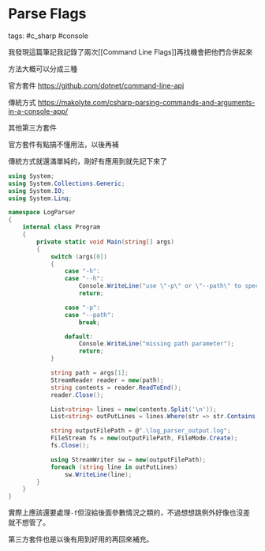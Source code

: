 # Parse Flags
tags: #c_sharp #console

我發現這篇筆記我記錄了兩次[[Command Line Flags]]再找機會把他們合併起來

方法大概可以分成三種

官方套件 https://github.com/dotnet/command-line-api

傳統方式 https://makolyte.com/csharp-parsing-commands-and-arguments-in-a-console-app/

其他第三方套件



官方套件有點搞不懂用法，以後再補

傳統方式就還滿單純的，剛好有應用到就先記下來了

```C#
using System;
using System.Collections.Generic;
using System.IO;
using System.Linq;

namespace LogParser
{
    internal class Program
    {
        private static void Main(string[] args)
        {
            switch (args[0])
            {
                case "-h":
                case "--h":
                    Console.WriteLine("use \"-p\" or \"--path\" to specify the log file path.");
                    return;

                case "-p":
                case "--path":
                    break;

                default:
                    Console.WriteLine("missing path parameter");
                    return;
            }

            string path = args[1];
            StreamReader reader = new(path);
            string contents = reader.ReadToEnd();
            reader.Close();

            List<string> lines = new(contents.Split('\n'));
            List<string> outPutLines = lines.Where(str => str.Contains("ERROR")).ToList();

            string outputFilePath = @".\log_parser_output.log";
            FileStream fs = new(outputFilePath, FileMode.Create);
            fs.Close();

            using StreamWriter sw = new(outputFilePath);
            foreach (string line in outPutLines)
                sw.WriteLine(line);
        }
    }
}

```

實際上應該還要處理`-f`但沒給後面參數情況之類的，不過想想跳例外好像也沒差就不想管了。



第三方套件也是以後有用到好用的再回來補充。

